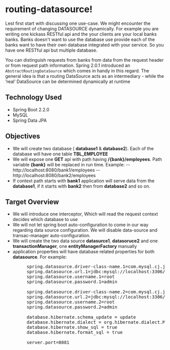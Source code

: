 # routing-datasource!
Lest  first start with discussing  one use-case. We might encounter the requirement of changing DATASOURCE dynamically. For example you are writing one kickass RESTful api and  the your clients are your local banks banks. Banks doesn't want to use the database use provide each of the banks want to have their own database integrated with your service. So you have one RESTful api but multiple database. 

You can distinguish requests from banks from data from the request header or from request path information. 
Spring 2.0.1 introduced an `AbstractRoutingDataSource` which comes in handy in this regard. The general idea is that a routing DataSource acts as an intermediary - while the ‘real’ DataSource can be determined dynamically at runtime

## Technology Used
- Spring Boot 2.2.0
- MySQL
- Spring Data JPA

## Objectives
- We will create two database ( **database1** & **database2**). Each of the database will have one table **TBL_EMPLOYEE**
-  We will expose one **GET** api with path having **/{bank}/employees**.  Path variable **{bank}** will be replaced in run time. Example: 
 -- http://localhost:8080/bank1/employees
 --  http://localhost:8080/bank2/employees
 - If context path starts with **bank1** application will serve data from the **database1**, if it starts with **bank2** then from **database2** and so on.

## Target Overview
- We will introduce one interceptor, Which will read the request context decides which database to use
- We will not let spring boot auto-configuration to come in our way regarding data source configuration. We will disable data-source and transac-manager auto-configuration. 
- We will create the two data source **datasurce1**, **datasoruce2** and one **transactionManager**,  one **entityManagerFactory** manually
-  application properties will have database related properties for both **datasource**. For example: 
<pre>
		spring.datasource.driver-class-name.1=com.mysql.cj.jdbc.Driver  
		spring.datasource.url.1=jdbc:mysql://localhost:3306/database1  
		spring.datasource.username.1=root  
		spring.datasource.password.1=admin  
				  
		spring.datasource.driver-class-name.2=com.mysql.cj.jdbc.Driver  
		spring.datasource.url.2=jdbc:mysql://localhost:3306/database2  
		spring.datasource.username.2=root  
		spring.datasource.password.2=admin  
				 
		database.hibernate.schema_update = update  
		database.hibernate.dialect = org.hibernate.dialect.MySQL5Dialect  
		database.hibernate.show_sql = true  
		database.hibernate.format_sql = true 
				 
		server.port=8081
</pre>


